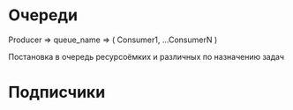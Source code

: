 # Очереди

Producer => queue_name => ( Consumer1, ...ConsumerN )

Постановка в очередь ресурсоёмких и различных по назначению задач

# Подписчики

